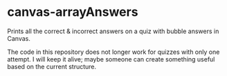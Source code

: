 # canvas-arrayAnswers
Prints all the correct &amp; incorrect answers on a quiz with bubble answers in Canvas.

The code in this repository does not longer work for quizzes with only one attempt. I will keep it alive; maybe someone can create something useful based on the current structure.
